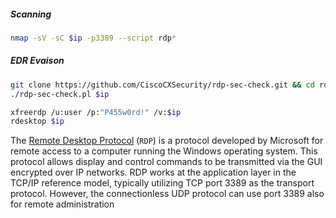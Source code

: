 ##### Scanning
```bash
nmap -sV -sC $ip -p3389 --script rdp*
```
##### EDR Evaison
```bash
git clone https://github.com/CiscoCXSecurity/rdp-sec-check.git && cd rdp-sec-check
./rdp-sec-check.pl $ip
```
```bash
xfreerdp /u:user /p:"P455w0rd!" /v:$ip
rdesktop $ip
```
The [Remote Desktop Protocol](https://docs.microsoft.com/en-us/troubleshoot/windows-server/remote/understanding-remote-desktop-protocol) (`RDP`) is a protocol developed by Microsoft for remote access to a computer running the Windows operating system. This protocol allows display and control commands to be transmitted via the GUI encrypted over IP networks. RDP works at the application layer in the TCP/IP reference model, typically utilizing TCP port 3389 as the transport protocol. However, the connectionless UDP protocol can use port 3389 also for remote administration